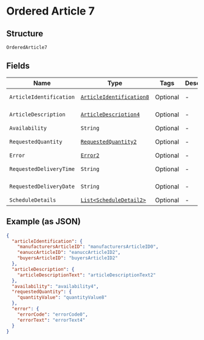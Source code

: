 
# Ordered Article 7

## Structure

`OrderedArticle7`

## Fields

| Name | Type | Tags | Description | Getter | Setter |
|  --- | --- | --- | --- | --- | --- |
| `ArticleIdentification` | [`ArticleIdentification8`](../../doc/models/article-identification-8.md) | Optional | - | ArticleIdentification8 getArticleIdentification() | setArticleIdentification(ArticleIdentification8 articleIdentification) |
| `ArticleDescription` | [`ArticleDescription4`](../../doc/models/article-description-4.md) | Optional | - | ArticleDescription4 getArticleDescription() | setArticleDescription(ArticleDescription4 articleDescription) |
| `Availability` | `String` | Optional | - | String getAvailability() | setAvailability(String availability) |
| `RequestedQuantity` | [`RequestedQuantity2`](../../doc/models/requested-quantity-2.md) | Optional | - | RequestedQuantity2 getRequestedQuantity() | setRequestedQuantity(RequestedQuantity2 requestedQuantity) |
| `Error` | [`Error2`](../../doc/models/error-2.md) | Optional | - | Error2 getError() | setError(Error2 error) |
| `RequestedDeliveryTime` | `String` | Optional | - | String getRequestedDeliveryTime() | setRequestedDeliveryTime(String requestedDeliveryTime) |
| `RequestedDeliveryDate` | `String` | Optional | - | String getRequestedDeliveryDate() | setRequestedDeliveryDate(String requestedDeliveryDate) |
| `ScheduleDetails` | [`List<ScheduleDetail2>`](../../doc/models/schedule-detail-2.md) | Optional | - | List<ScheduleDetail2> getScheduleDetails() | setScheduleDetails(List<ScheduleDetail2> scheduleDetails) |

## Example (as JSON)

```json
{
  "articleIdentification": {
    "manufacturersArticleID": "manufacturersArticleID0",
    "eanuccArticleID": "eanuccArticleID2",
    "buyersArticleID": "buyersArticleID2"
  },
  "articleDescription": {
    "articleDescriptionText": "articleDescriptionText2"
  },
  "availability": "availability4",
  "requestedQuantity": {
    "quantityValue": "quantityValue8"
  },
  "error": {
    "errorCode": "errorCode0",
    "errorText": "errorText4"
  }
}
```

